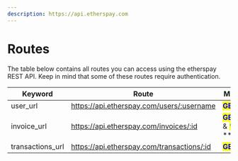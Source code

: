```yaml
---
description: https://api.etherspay.com
---
```


# Routes

The table below contains all routes you can access using the etherspay REST API. Keep in mind that some of these routes require authentication.

| Keyword           | Route                                      | Method                                                                                                                              |
| ----------------- | ------------------------------------------ | ----------------------------------------------------------------------------------------------------------------------------------- |
| user\_url         | https://api.etherspay.com/users/:username  | <mark style="color:blue;">**GET**</mark>                                                                                            |
| invoice\_url      | https://api.etherspay.com/invoices/:id     | <mark style="color:blue;">**GET**</mark>** & **<mark style="color:blue;">****</mark>** **<mark style="color:green;">**POST**</mark> |
| transactions\_url | https://api.etherspay.com/transactions/:id | <mark style="color:blue;">**GET**</mark>                                                                                            |
